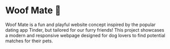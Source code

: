 # Woof Mate 🐶
Woof Mate is a fun and playful website concept inspired by the popular dating app Tinder, but tailored for our furry friends! This project showcases a modern and responsive webpage designed for dog lovers to find potential matches for their pets.
